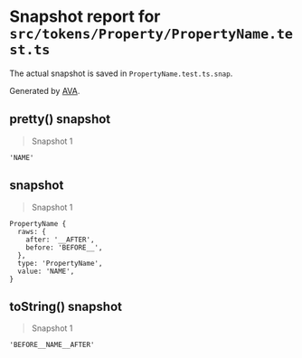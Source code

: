 # Snapshot report for `src/tokens/Property/PropertyName.test.ts`

The actual snapshot is saved in `PropertyName.test.ts.snap`.

Generated by [AVA](https://ava.li).

## pretty() snapshot

> Snapshot 1

    'NAME'

## snapshot

> Snapshot 1

    PropertyName {
      raws: {
        after: '__AFTER',
        before: 'BEFORE__',
      },
      type: 'PropertyName',
      value: 'NAME',
    }

## toString() snapshot

> Snapshot 1

    'BEFORE__NAME__AFTER'
